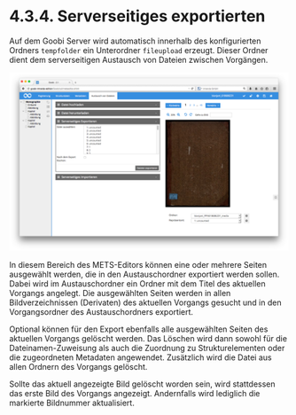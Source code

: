 # 4.3.4. Serverseitiges exportierten

Auf dem Goobi Server wird automatisch innerhalb des konfigurierten Ordners `tempfolder` ein Unterordner `fileupload` erzeugt. Dieser Ordner dient dem serverseitigen Austausch von Dateien zwischen Vorgängen.

![Serverseitiges Exportieren von Dateien](../../../.gitbook/assets/56d.png)

In diesem Bereich des METS-Editors können eine oder mehrere Seiten ausgewählt werden, die in den Austauschordner exportiert werden sollen. Dabei wird im Austauschordner ein Ordner mit dem Titel des aktuellen Vorgangs angelegt. Die ausgewählten Seiten werden in allen Bildverzeichnissen \(Derivaten\) des aktuellen Vorgangs gesucht und in den Vorgangsordner des Austauschordners exportiert.

Optional können für den Export ebenfalls alle ausgewählten Seiten des aktuellen Vorgangs gelöscht werden. Das Löschen wird dann sowohl für die Dateinamen-Zuweisung als auch die Zuordnung zu Strukturelementen oder die zugeordneten Metadaten angewendet. Zusätzlich wird die Datei aus allen Ordnern des Vorgangs gelöscht.

Sollte das aktuell angezeigte Bild gelöscht worden sein, wird stattdessen das erste Bild des Vorgangs angezeigt. Andernfalls wird lediglich die markierte Bildnummer aktualisiert.

